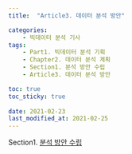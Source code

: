 ```yaml
---
title:  "Article3. 데이터 분석 방안"

categories:
	- 빅데이터 분석 기사
tags: 
	- Part1. 빅데이터 분석 기획
	- Chapter2. 데이터 분석 계획
	- Section1. 분석 방안 수립
 	- Article3. 데이터 분석 방안

toc: true
toc_sticky: true
 
date: 2021-02-23
last_modified_at: 2021-02-25
---
```


Section1. [분석 방안 수립]()